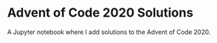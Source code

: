 # Advent of Code 2020 Solutions
A Jupyter notebook where I add solutions to the Advent of Code 2020.
